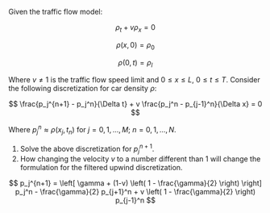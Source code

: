 Given the traffic flow model:

$$
\rho_t + v \rho_x = 0
$$

$$
\rho(x,0) = \rho_0
$$

$$
\rho(0,t) = \rho_l
$$

Where $v \neq 1$ is the traffic flow speed limit and $0 \leq x \leq L$, $0 \leq t \leq T$. Consider the following discretization for car density $\rho$:

$$
\frac{p_j^{n+1} - p_j^n}{\Delta t} + v \frac{p_j^n - p_{j-1}^n}{\Delta x} = 0
$$

Where $p_j^n \approx \rho(x_j, t_n)$ for $j = 0,1, ..., M$; $n = 0,1, ..., N$.

1. Solve the above discretization for $p_j^{n+1}$.
2. How changing the velocity $v$ to a number different than 1 will change the formulation for the filtered upwind discretization.

$$
p_j^{n+1} = \left[ \gamma + (1-v) \left( 1 - \frac{\gamma}{2} \right) \right] p_j^n - \frac{\gamma}{2} p_{j+1}^n + v \left( 1 - \frac{\gamma}{2} \right) p_{j-1}^n
$$